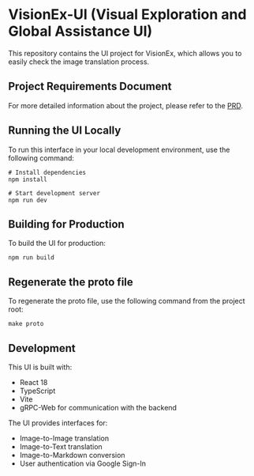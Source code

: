 # VisionEx-UI (Visual Exploration and Global Assistance UI)

This repository contains the UI project for VisionEx, which allows you to easily check the image translation process.

## Project Requirements Document

For more detailed information about the project, please refer to the [PRD](https://docs.google.com/document/d/1r2pq5nNafixDPQeEWsJDAlfcM9MwoovR8kxDNkAabL8/edit?usp=sharing).

## Running the UI Locally

To run this interface in your local development environment, use the following command:

```shell
# Install dependencies
npm install

# Start development server
npm run dev
```

## Building for Production

To build the UI for production:

```shell
npm run build
```

## Regenerate the proto file

To regenerate the proto file, use the following command from the project root:

```shell
make proto
```

## Development

This UI is built with:
- React 18
- TypeScript
- Vite
- gRPC-Web for communication with the backend

The UI provides interfaces for:
- Image-to-Image translation
- Image-to-Text translation  
- Image-to-Markdown conversion
- User authentication via Google Sign-In
